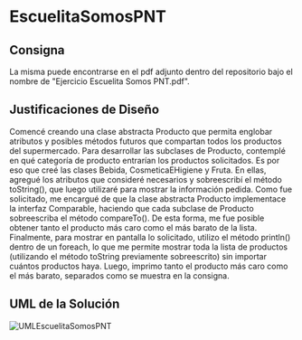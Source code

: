 # EscuelitaSomosPNT

## Consigna
  La misma puede encontrarse en el pdf adjunto dentro del repositorio bajo el nombre de "Ejercicio Escuelita Somos PNT.pdf".

## Justificaciones de Diseño
  Comencé creando una clase abstracta Producto que permita englobar atributos y posibles métodos futuros que compartan todos los productos del supermercado.
Para desarrollar las subclases de Producto, contemplé en qué categoría de producto entrarían los productos solicitados. Es por eso que creé las clases Bebida, CosmeticaEHigiene y Fruta. En ellas, agregué los atributos que consideré necesarios y sobreescribí el método toString(), que luego utilizaré para mostrar la información pedida.
  Como fue solicitado, me encargué de que la clase abstracta Producto implementace la interfaz Comparable<Producto>, haciendo que cada subclase de Producto sobreescriba el método compareTo(). De esta forma, me fue posible obtener tanto el producto más caro como el más barato de la lista.
  Finalmente, para mostrar en pantalla lo solicitado, utilizo el método println() dentro de un foreach, lo que me permite mostrar toda la lista de productos (utilizando el método toString previamente sobreescrito) sin importar cuántos productos haya. Luego, imprimo tanto el producto más caro como el más barato, separados como se muestra en la consigna.

## UML de la Solución
  ![UMLEscuelitaSomosPNT](https://github.com/MagyarSzapari/EscuelitaSomosPNT/assets/156636214/b3645b34-df7c-4a5e-8796-50ecde4ef02e)
